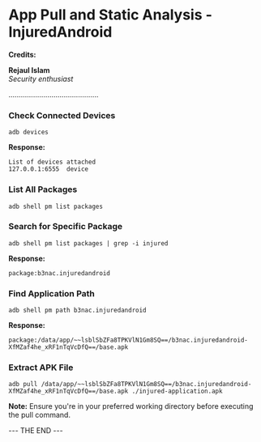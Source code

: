 # App Pull and Static Analysis - InjuredAndroid

**Credits:**

**Rejaul Islam**  
_Security enthusiast_

............................................

### Check Connected Devices

```
adb devices
```

**Response:**

```
List of devices attached
127.0.0.1:6555  device

```

### List All Packages

```
adb shell pm list packages
```

### Search for Specific Package

```
adb shell pm list packages | grep -i injured
```

**Response:**

```
package:b3nac.injuredandroid
```

### Find Application Path

```
adb shell pm path b3nac.injuredandroid
```

**Response:**

```
package:/data/app/~~lsblSbZFa8TPKVlN1Gm8SQ==/b3nac.injuredandroid-XfMZaf4he_xRF1nTqVcDfQ==/base.apk
```

### Extract APK File

```
adb pull /data/app/~~lsblSbZFa8TPKVlN1Gm8SQ==/b3nac.injuredandroid-XfMZaf4he_xRF1nTqVcDfQ==/base.apk ./injured-application.apk
```

**Note:** Ensure you're in your preferred working directory before executing the pull command.

--- THE END ---
